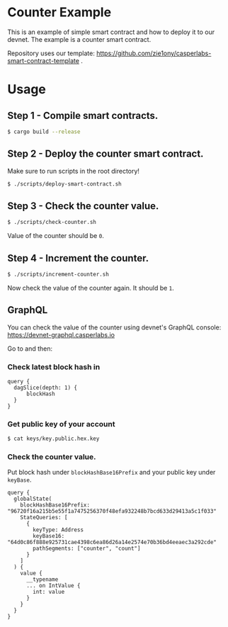 # Counter Example

This is an example of simple smart contract and how to deploy it to our devnet. The example is a counter smart contract.

Repository uses our template: https://github.com/zie1ony/casperlabs-smart-contract-template .

# Usage

## Step 1 - Compile smart contracts.
```bash
$ cargo build --release
```

## Step 2 - Deploy the counter smart contract.
Make sure to run scripts in the root directory!
```bash
$ ./scripts/deploy-smart-contract.sh
```

## Step 3 - Check the counter value.
```bash
$ ./scripts/check-counter.sh
```
Value of the counter should be `0`.

## Step 4 - Increment the counter.
```bash
$ ./scripts/increment-counter.sh
```

Now check the value of the counter again. It should be `1`.

## GraphQL
You can check the value of the counter using devnet's GraphQL console:
https://devnet-graphql.casperlabs.io

Go to and then:

### Check latest block hash in 
```
query {
  dagSlice(depth: 1) {
      blockHash
  }
}
```

### Get public key of your account
```bash
$ cat keys/key.public.hex.key
```

### Check the counter value.
Put block hash under `blockHashBase16Prefix` and your public key under `keyBase`.
```
query {
  globalState(
    blockHashBase16Prefix: "96720f16a215b5e55f1a7475256370f48efa932248b7bcd633d29413a5c1f033"
    StateQueries: [
      {
        keyType: Address
        keyBase16: "64d0c86f888e925731cae4398c6ea86d26a14e2574e70b36bd4eeaec3a292cde"
        pathSegments: ["counter", "count"]
      }
    ]
  ) {
    value {
      __typename
      ... on IntValue {
        int: value
      }
    }
  }
}
```